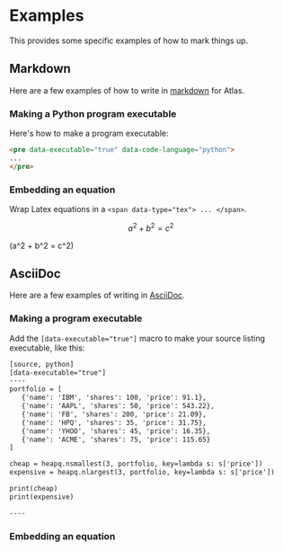 # Examples

This provides some specific examples of how to mark things up.  

## Markdown

Here are a few examples of how to write in [markdown](http://docs.atlas.oreilly.com/ch13.html#markdownref) for Atlas.  

### Making a Python program executable

Here's how to make a program executable:

```html
<pre data-executable="true" data-code-language="python">
...
</pre>
```

### Embedding an equation


Wrap Latex equations in a `<span data-type="tex"> ... </span>`.

<span data-type="tex">$$a^2 + b^2 = c^2$$</span>

<span class="math-tex" data-type="tex">\(a^2 + b^2 = c^2\)</span>


## AsciiDoc

Here are a few examples of writing in [AsciiDoc](http://docs.atlas.oreilly.com/ch12.html#asciidocref).

### Making a program executable

Add the `[data-executable="true"]` macro to make your source listing executable, like this:

```html
[source, python]
[data-executable="true"]
----
portfolio = [
   {'name': 'IBM', 'shares': 100, 'price': 91.1},
   {'name': 'AAPL', 'shares': 50, 'price': 543.22},
   {'name': 'FB', 'shares': 200, 'price': 21.09},
   {'name': 'HPQ', 'shares': 35, 'price': 31.75},
   {'name': 'YHOO', 'shares': 45, 'price': 16.35},
   {'name': 'ACME', 'shares': 75, 'price': 115.65}
]

cheap = heapq.nsmallest(3, portfolio, key=lambda s: s['price'])
expensive = heapq.nlargest(3, portfolio, key=lambda s: s['price'])

print(cheap)
print(expensive)

----
````

### Embedding an equation
